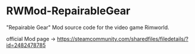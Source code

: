 # RWMod-RepairableGear
"Repairable Gear" Mod source code for the video game Rimworld.

official Mod page -> https://steamcommunity.com/sharedfiles/filedetails/?id=2482478785
